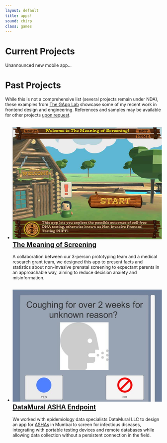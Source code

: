 ```yaml
---
layout: default
title: apps!
sound: chirp
class: games
---
```


# Current Projects

Unannounced new mobile app...

# Past Projects

While this is not a comprehensive list (several projects remain under NDA),
these examples from [The GApp Lab](https://thegapp.eae.utah.edu/) showcase
some of my recent work in frontend design and engineering.  References and
samples may be available for other projects [upon request](#contact).

- ## [![The Meaning of Screening](./image/appscreen/MeaningScreening-screen01.jpg) The Meaning of Screening](./image/appscreen/MeaningScreening-screen03.jpg)
  A collaboration between our 3-person prototyping team and a medical
  research grant team, we designed this app to present facts and statistics
  about non-invasive prenatal screening to expectant parents in an
  approachable way, aiming to reduce decision anxiety and misinformation.
- ## [![DataMural ASHA Endpoint](./image/appscreen/DataMural-screen01.jpg) DataMural ASHA Endpoint](https://datamural.com/)
  We worked with epidemiology data specialists DataMural LLC to design an
  app for [ASHAs](http://nhm.gov.in/communitisation/asha/about-asha.html)
  in Mumbai to screen for infectious diseases, integrating with portable
  testing devices and remote databases while allowing data collection
  without a persistent connection in the field.